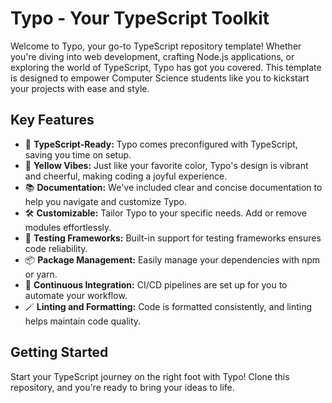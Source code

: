 # Typo - Your TypeScript Toolkit

Welcome to Typo, your go-to TypeScript repository template! Whether you're diving into web development, crafting Node.js applications, or exploring the world of TypeScript, Typo has got you covered. This template is designed to empower Computer Science students like you to kickstart your projects with ease and style.

## Key Features

- 🚀 **TypeScript-Ready:** Typo comes preconfigured with TypeScript, saving you time on setup.
- 🌈 **Yellow Vibes:** Just like your favorite color, Typo's design is vibrant and cheerful, making coding a joyful experience.
- 📚 **Documentation:** We've included clear and concise documentation to help you navigate and customize Typo.
- 🛠️ **Customizable:** Tailor Typo to your specific needs. Add or remove modules effortlessly.
- 🧪 **Testing Frameworks:** Built-in support for testing frameworks ensures code reliability.
- 📦 **Package Management:** Easily manage your dependencies with npm or yarn.
- 🔄 **Continuous Integration:** CI/CD pipelines are set up for you to automate your workflow.
- 🪄 **Linting and Formatting:** Code is formatted consistently, and linting helps maintain code quality.

## Getting Started

Start your TypeScript journey on the right foot with Typo! Clone this repository, and you're ready to bring your ideas to life.
